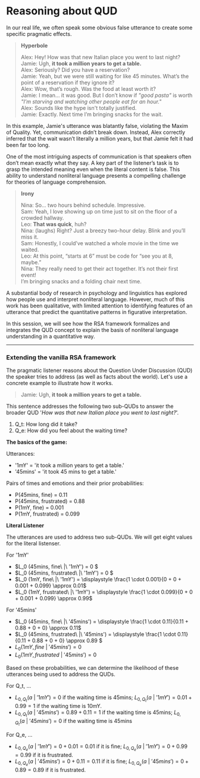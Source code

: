 # Reasoning about QUD

In our real life, we often speak some obvious false utterance to create some specific pragmatic effects. 

> **Hyperbole** <br>
> 
> Alex:  Hey! How was that new Italian place you went to last night? <br>
> Jamie:  Ugh, **it took a million years to get a table.** <br>
> Alex: Seriously? Did you have a reservation? <br>
> Jamie: Yeah, but we were still waiting for like 45 minutes. What’s the point of a reservation if they ignore it? <br>
> Alex: Wow, that’s rough. Was the food at least worth it? <br>
> Jamie: I mean… it was good. But I don’t know if *"good pasta"* is worth *"I’m starving and watching other people eat for an hour."* <br>
> Alex: Sounds like the hype isn't totally justified. <br> 
> Jamie: Exactly. Next time I’m bringing snacks for the wait. 

In this example, Jamie's utterance was blatantly false, violating the Maxim of Quality. Yet, communication didn’t break down. Instead, Alex correctly inferred that the wait wasn’t literally a million years, but that Jamie felt it had been far too long.

One of the most intriguing aspects of communication is that speakers often don’t mean exactly what they say. A key part of the listener’s task is to grasp the intended meaning even when the literal content is false. This ability to understand nonliteral language presents a compelling challenge for theories of language comprehension.

> **Irony**
>
> Nina: So… two hours behind schedule. Impressive. <br>
> Sam:   Yeah, I love showing up on time just to sit on the floor of a crowded hallway. <br>
> Leo:  **That was quick**, huh? <br>
> Nina: (laughs) Right? Just a breezy two-hour delay. Blink and you’ll miss it. <br>
> Sam: Honestly, I could’ve watched a whole movie in the time we waited. <br>
> Leo: At this point, “starts at 6” must be code for “see you at 8, maybe.” <br>
> Nina:  They really need to get their act together. It’s not their first event! <br>
> I’m bringing snacks and a folding chair next time. 

A substantial body of research in psychology and linguistics has explored how people use and interpret nonliteral language. However, much of this work has been qualitative, with limited attention to identifying features of an utterance that predict the quantitative patterns in figurative interpretation.

In this session, we will see how the RSA framework formalizes and integrates the QUD concept to explain the basis of nonliteral language understanding in a quantitative way. 

--- 

### Extending the vanilla RSA framework 

The pragmatic listener reasons about the Question Under Discussion (QUD) the speaker tries to address (as well as facts about the world). Let's use a concrete example to illustrate how it works. 

> Jamie:  Ugh, **it took a million years to get a table.**

This sentence addresses the following two sub-QUDs to answer the broader QUD '*How was that new Italian place you went to last night?*'. 

1. Q_t: How long did it take?
2. Q_e: How did you feel about the waiting time?

**The basics of the game:**  

Utterances: 

- '1mY' = 'it took a million years to get a table.'
- '45mins' = 'it took 45 mins to get a table.'

Pairs of times and emotions and their prior probabilities: 

- P(45mins, fine) = 0.11
- P(45mins, frustrated) = 0.88
- P(1mY, fine) = 0.001
- P(1mY, frustrated) = 0.099

**Literal Listener**

The utterances are used to address two sub-QUDs. We will get eight values for the literal listenser.  

For '1mY'

- $L_0 (45mins, fine\ |\ '1mY') = 0 $
- $L_0 (45mins, frustrated\ |\ '1mY') = 0 $
- $L_0 (1mY, fine\ |\ '1mY') = \displaystyle \frac{1 \cdot 0.001}{0 + 0 + 0.001 + 0.099} \approx 0.01$
- $L_0 (1mY, frustrated\ |\ '1mY') = \displaystyle \frac{1 \cdot 0.099}{0 + 0 + 0.001 + 0.099} \approx 0.99$

For '45mins'

- $L_0 (45mins, fine\ |\ '45mins') =  \displaystyle \frac{1 \cdot 0.11}{0.11 + 0.88 + 0 + 0} \approx 0.11$
- $L_0 (45mins, frustrated\ |\ '45mins') = \displaystyle \frac{1 \cdot 0.11}{0.11 + 0.88 + 0 + 0} \approx 0.89 $
- $L_0 (1mY, fine\ |\ '45mins') = 0$
- $L_0 (1mY, frustrated\ |\ '45mins') = 0$

Based on these probabilities, we can determine the likelihood of these utterances being used to address the QUDs.

For Q_t, ... 

- $L_{0, Q_t} (a\ |\ '1mY') = 0$ if the waiting time is 45mins; $L_{0, Q_t} (a\ |\ '1mY') = 0.01+0.99 = 1$ if the waiting time is 10mY. 
- $L_{0, Q_t} (a\ |\ '45mins') = 0.89 + 0.11 = 1$ if the waiting time is 45mins; $L_{0, Q_t} (a\ |\ '45mins') = 0$ if the waiting time is 45mins

For Q_e, ...

- $L_{0, Q_e} (a\ |\ '1mY') = 0 + 0.01 = 0.01$ if it is fine; $L_{0, Q_e} (a\ |\ '1mY') = 0+0.99 = 0.99$ if it is frustrated. 
- $L_{0, Q_e} (a\ |\ '45mins') = 0 + 0.11 = 0.11$ if it is fine; $L_{0, Q_e} (a\ |\ '45mins') = 0 + 0.89 = 0.89$ if it is frustrated. 

